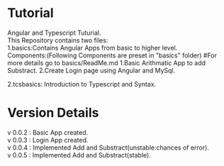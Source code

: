 # Tutorial
Angular and Typescript Tuturial.\
This Repository contains two files:\
1.basics:Contains Angular Apps from basic to higher level.\
    Components:(Following Components are preset in "basics" folder)
    #For more details go to basics/ReadMe.md 
        1.Basic Arithmatic App to add Substract.
        2.Create Login page using Angular and MySql.

2.tcsbasics: Introduction to Typescript and Syntax.

# Version Details
v 0.0.2 : Basic App created.\
v 0.0.3 : Login App created.\
v 0.0.4 : Implemented Add and Substract(unstable:chances of error).\
v 0.0.5 : Implemented Add and Substract(stable).




